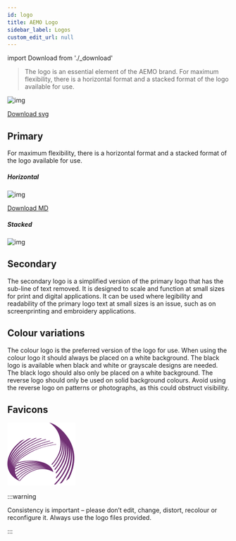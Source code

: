 ```yaml
---
id: logo
title: AEMO Logo
sidebar_label: Logos
custom_edit_url: null
---
```


import Download from './_download'


> The logo is an essential element of the AEMO brand.
For maximum flexibility, there is a horizontal format and a stacked format of the logo available for use.

![img](/AEMO_Icon_NSW.svg)

[Download svg](/AEMO_Icon_NSW.svg)

## Primary

For maximum flexibility, there is a horizontal format and a stacked format of the logo available for use.

##### Horizontal

![img](/img/logos/logo-primary-dark.svg) 

[Download MD](/img/logos/logo-primary-dark.svg)



##### Stacked

![img](/img/logos/logo-primary-dark-v.svg)

## Secondary

The secondary logo is a simplified version of the primary logo that has the sub-line of text removed. It is designed to scale and function at small sizes for print and digital applications. It can be used where legibility and readability of the primary logo text at small sizes is an issue, such as on screenprinting and embroidery applications.

## Colour variations

The colour logo is the preferred version of the logo for use. When using the colour logo it should always be placed on a white background.
The black logo is available when black and white or grayscale designs are needed. The black logo should also only be placed on a white background.
The reverse logo should only be used on solid background colours. Avoid using the reverse logo on patterns or photographs, as this could obstruct visibility.

## Favicons
![img](../static/img/logo.svg)


:::warning

Consistency is important – please don’t edit, change, distort, recolour or reconfigure it. Always use the logo files provided.

:::